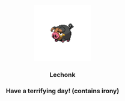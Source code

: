 <p align="center">
    <img src="https://raw.githubusercontent.com/PokeAPI/sprites/master/sprites/pokemon/915.png" width="150" height="150">
</p>
<h3 align="center"> <b>Lechonk</b></h3>
<h3 align="center">Have a terrifying day! (contains irony)</h3>
